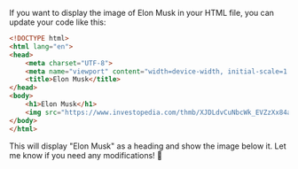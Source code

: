 If you want to display the image of Elon Musk in your HTML file, you can update your code like this:  

```html
<!DOCTYPE html>
<html lang="en">
<head>
    <meta charset="UTF-8">
    <meta name="viewport" content="width=device-width, initial-scale=1.0">
    <title>Elon Musk</title>
</head>
<body>
    <h1>Elon Musk</h1>
    <img src="https://www.investopedia.com/thmb/XJDLdvCuNbcWk_EVZzXx84ae82c=/1500x0/filters:no_upscale():max_bytes(150000):strip_icc()/GettyImages-1258889149-1f50bb87f9d54dca87813923f12ac94b.jpg" alt="Elon Musk" width="500">
</body>
</html>
```

This will display "Elon Musk" as a heading and show the image below it. Let me know if you need any modifications! 🚀
